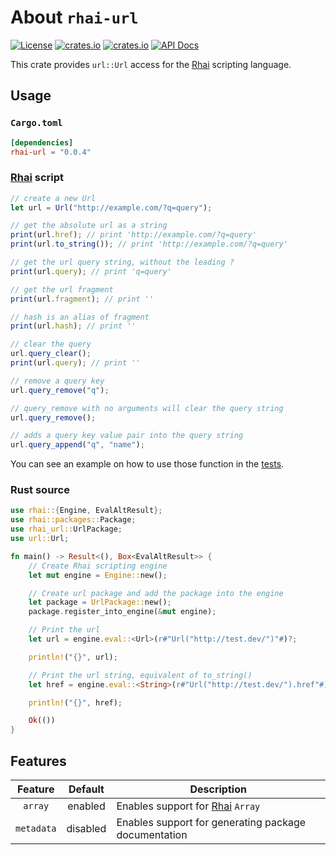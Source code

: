 # About `rhai-url`

[![License](https://img.shields.io/crates/l/rhai-url)](https://github.com/license/rhaiscript/rhai-url)
[![crates.io](https://img.shields.io/crates/v/rhai-url?logo=rust)](https://crates.io/crates/rhai-url/)
[![crates.io](https://img.shields.io/crates/d/rhai-url?logo=rust)](https://crates.io/crates/rhai-url/)
[![API Docs](https://docs.rs/rhai-url/badge.svg?logo=docs-rs)](https://docs.rs/rhai-url/)

This crate provides `url::Url` access for the [Rhai] scripting language.

## Usage

### `Cargo.toml`

```toml
[dependencies]
rhai-url = "0.0.4"
```

### [Rhai] script

```js
// create a new Url
let url = Url("http://example.com/?q=query");

// get the absolute url as a string
print(url.href); // print 'http://example.com/?q=query'
print(url.to_string()); // print 'http://example.com/?q=query'

// get the url query string, without the leading ?
print(url.query); // print 'q=query'

// get the url fragment
print(url.fragment); // print ''

// hash is an alias of fragment
print(url.hash); // print ''

// clear the query
url.query_clear();
print(url.query); // print ''

// remove a query key
url.query_remove("q");

// query_remove with no arguments will clear the query string
url.query_remove();

// adds a query key value pair into the query string
url.query_append("q", "name");

```

You can see an example on how to use those function in the [tests](tests/url.rs).

### Rust source

```rust
use rhai::{Engine, EvalAltResult};
use rhai::packages::Package;
use rhai_url::UrlPackage;
use url::Url;

fn main() -> Result<(), Box<EvalAltResult>> {
    // Create Rhai scripting engine
    let mut engine = Engine::new();

    // Create url package and add the package into the engine
    let package = UrlPackage::new();
    package.register_into_engine(&mut engine);

    // Print the url
    let url = engine.eval::<Url>(r#"Url("http://test.dev/")"#)?;

    println!("{}", url);

    // Print the url string, equivalent of to_string()
    let href = engine.eval::<String>(r#"Url("http://test.dev/").href"#)?;

    println!("{}", href);

    Ok(())
}
```

## Features

|  Feature   | Default  | Description                                          |
| :--------: | :------: | ---------------------------------------------------- |
| `array`    | enabled  | Enables support for [Rhai] `Array`                   |
| `metadata` | disabled | Enables support for generating package documentation |

[Rhai]: https://rhai.rs